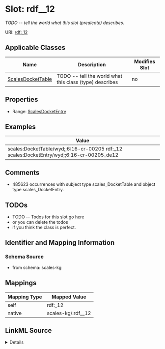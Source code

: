 

# Slot: rdf__12


_TODO -- tell the world what this slot (predicate) describes._





URI: [rdf:_12](http://www.w3.org/1999/02/22-rdf-syntax-ns#_12)



<!-- no inheritance hierarchy -->





## Applicable Classes

| Name | Description | Modifies Slot |
| --- | --- | --- |
| [ScalesDocketTable](../classes/ScalesDocketTable.md) | TODO -- tell the world what this class (type) describes |  no  |







## Properties

* Range: [ScalesDocketEntry](../classes/ScalesDocketEntry.md)






## Examples

| Value |
| --- |
| scales:DocketTable/wyd;;6:16-cr-00205 rdf:_12 scales:DocketEntry/wyd;;6:16-cr-00205_de12 |

## Comments

* 485623 occurrences with subject type scales_DocketTable and object type scales_DocketEntry.

## TODOs

* TODO -- Todos for this slot go here
* or you can delete the todos
* if you think the class is perfect.

## Identifier and Mapping Information







### Schema Source


* from schema: scales-kg




## Mappings

| Mapping Type | Mapped Value |
| ---  | ---  |
| self | rdf:_12 |
| native | scales-kg/:rdf__12 |




## LinkML Source

<details>
```yaml
name: rdf__12
description: TODO -- tell the world what this slot (predicate) describes.
todos:
- TODO -- Todos for this slot go here
- or you can delete the todos
- if you think the class is perfect.
comments:
- 485623 occurrences with subject type scales_DocketTable and object type scales_DocketEntry.
examples:
- value: scales:DocketTable/wyd;;6:16-cr-00205 rdf:_12 scales:DocketEntry/wyd;;6:16-cr-00205_de12
from_schema: scales-kg
rank: 1000
slot_uri: rdf:_12
alias: rdf__12
domain_of:
- scales_DocketTable
range: scales_DocketEntry

```
</details>